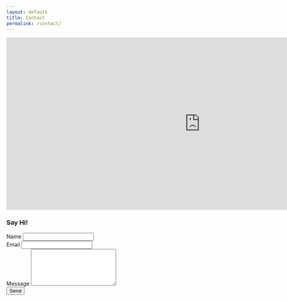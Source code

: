 ```yaml
---
layout: default
title: Contact
permalink: /contact/
---
```

<iframe src="https://www.google.com/maps/embed?pb=!1m14!1m8!1m3!1d12120.217312876004!2d-105.0781059!3d40.5845562!3m2!1i1024!2i768!4f13.1!3m3!1m2!1s0x0%3A0xcfd8c3671759bb7f!2sVariant+Studios%2C+Inc.!5e0!3m2!1sen!2sus!4v1455751520503" width="1010" height="450" frameborder="0" style="border:0" allowfullscreen></iframe>




<form action="#" method="post" class="contact-form">
  <!-- the redirect_to is optional, the form will redirect to the referrer on submission -->
  <input type='hidden' name='redirect_to' value='https://www.nb-tours.com/contact/thanks/' />
  <!-- all your input fields here.... -->
  <h3>Say Hi!</h3>
    <div class="webform-component">
        <label for="name">Name</label>
        <input type="text" name="name" id="name" required="">
    </div>
    <div class="webform-component">
        <label for="email">Email</label>
        <input type="email" name="email" id="email" required="">
    </div>
    <div class="webform-component">
        <label for="Message">Message</label>
        <textarea id="message" name="message" rows="6" cols="25"></textarea>
    </div>
    <input class="sendButton" type="submit" name="Submit" value="Send">
</form>